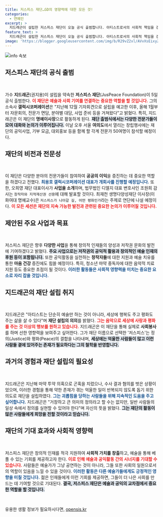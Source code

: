 ```yaml
---
title: 저스피스 재단…GD의 영향력에 대한 모든 것!
categories:
  - 연예인
excerpt: >
  지드래곤이 설립한 저스피스 재단이 오늘 공식 출범합니다. 아티스트로서의 사회적 책임을 강조하며, 창의적 인재 양성과 예술적 치유를 목표로 다양한 공익 사업을 전개할 예정입니다.
feature_text: >
  지드래곤이 설립한 저스피스 재단이 오늘 공식 출범합니다. 아티스트로서의 사회적 책임을 강조하며, 창의적 인재 양성과 예술적 치유를 목표로 다양한 공익 사업을 전개할 예정입니다.
image: 'https://blogger.googleusercontent.com/img/b/R29vZ2xl/AVvXsEixyZcFfHzMRdzZMjFBmAUKJYCLCGyLL1o632UiGVXcaFdKo_bkvkuCioo0uUKlGfBVcT3P84aROyZIXSBEx3Aw5nCQ3pTgDom1WDC4m8eifvWiAmWEEVb4x6G_l8C0QH225ldMjyaFvpxGEBGNO37VmDTDMHGhJPq73UglMfDca1-0aw/s1600/blogspot.png'
---
```


<p><img src="https://blogger.googleusercontent.com/img/b/R29vZ2xl/AVvXsEixyZcFfHzMRdzZMjFBmAUKJYCLCGyLL1o632UiGVXcaFdKo_bkvkuCioo0uUKlGfBVcT3P84aROyZIXSBEx3Aw5nCQ3pTgDom1WDC4m8eifvWiAmWEEVb4x6G_l8C0QH225ldMjyaFvpxGEBGNO37VmDTDMHGhJPq73UglMfDca1-0aw/s1600/blogspot.png" alt="info 속보" /></p>

<h2 data-ke-size="size26">저스피스 재단의 공식 출범</h2>

<p data-ke-size="size16">&nbsp;</p>

<p>가수 <strong>지드래곤</strong>(권지용)이 설립을 약속한 <strong>저스피스 재단</strong>(JusPeace Foundation)이 5일 공식 출범한다. <b><span style="color: #ee2323;">이 재단은 예술과 사회 기여를 연결하는 중요한 역할을 할 것입니다.</span></b> 그의 소속사 <strong>갤럭시코퍼레이션</strong>은 "지난해 12월 기자회견으로 설립을 예고한 이후, 올해 1월부터 자문회의, 전문가 면담, 분야별 대담, 사업 준비 등을 거쳐왔다"고 밝혔다. 특히, 지드래곤은 이 재단의 <strong>명예이사장</strong>으로 활동하게 된다. <b><span style="background-color: #21538527;">재단 출범식에서는 다양한 전문가들이 모여 대화와 논의가 이루어집니다.</span></b> 이날 오후 서울 <strong>여의도</strong>에서 열리는 창립행사에는 재단의 공익사업, 기부 모금, 대외홍보 등을 함께 할 각계 전문가 50여명이 참석할 예정이다.</p>

<h2 data-ke-size="size26">재단의 비전과 전문성</h2>

<p data-ke-size="size16">&nbsp;</p>

<p>이 재단은 다양한 분야의 전문가들이 참여하여 <strong>공공의 이익</strong>을 증진하는 데 중요한 역할을 하겠다고 전했다. <b><span style="color: #1a5490;">최용호 갤럭시코퍼레이션 대표가 개회사를 진행할 예정입니다.</span></b> 또한, 오희영 재단 대표이사가 <strong>사업을 소개</strong>하며, 법무법인 디엘지 대표 변호사인 조원희 감사는 <code>창작자와 지적재산권 선용</code>에 대해 발표할 것이다. 최재천 생명다양성재단 이사장(이화여대 명예교수)은 <code>저스피스가 나아갈 길, 어떤 평화인가</code>라는 주제로 연단에 나설 예정이다. <b><span style="color: #ee2323;">이 모든 세션은 재단의 지속 가능한 발전과 관련된 중요한 논의가 이루어질 것입니다.</span></b></p>

<h2 data-ke-size="size26">제안된 주요 사업과 목표</h2>

<p data-ke-size="size16">&nbsp;</p>

<p>저스피스 재단은 향후 <b>다양한 사업</b>을 통해 창의적 인재들의 양성과 저작권 문화의 발전에 기여하겠다고 밝혔다. <b><span style="background-color: #21538527;">주요 사업으로는 저작권의 공익적 활용과 창의적인 예술 인재의 후원 등이 포함됩니다.</span></b> 또한 공익활동을 실천하는 <strong>창작자들</strong>에 대한 지원과 예술 치유를 통한 <strong>마음 건강</strong> 증진에도 힘쓸 예정이다. 특히, 청소년 마약 중독자에 대한 음악적 치료 지원 등도 중요한 초점이 될 것이다. <b><span style="color: #1a5490;">이러한 활동들은 사회적 영향력을 미치는 중요한 요소로 자리 잡을 것입니다.</span></b></p>

<h2 data-ke-size="size26">지드래곤의 재단 설립 취지</h2>

<p data-ke-size="size16">&nbsp;</p>

<p>지드래곤은 "아티스트는 단순히 예술만 하는 것이 아니라, 세상에 행복도 주고 평화도 주는 삶을 살 수 있다"며 <strong>재단 설립의 의의</strong>를 밝혔다. <b><span style="color: #ee2323;">그는 음악으로 세상에 사랑과 평화를 주는 것 이상의 행보를 원하고 있습니다.</span></b> 지드래곤은 이 재단을 통해 실제로 <strong>사회봉사</strong>를 하며 선한 영향력을 보여주고 싶어한다. 그가 재단 이름으로 선택한 '저스피스'는 정의(Justice)와 평화(Peace)의 결합을 나타내며, <b><span style="background-color: #21538527;">세상에는 억울한 사람들이 많고 이런 사람들 곁에 있어주는 존재가 필요하다는 그의 철학을 반영합니다.</span></b></p>

<h2 data-ke-size="size26">과거의 경험과 재단 설립의 필요성</h2>

<p data-ke-size="size16">&nbsp;</p>

<p>지드래곤은 지난해 마약 투약 의혹으로 곤혹을 치렀으나, 수사 결과 혐의를 벗은 상황이었으며, 이러한 경험을 통해 약한 존재가 겪는 억울한 일이 반복되지 않도록 돕기 위한 의도로 재단을 설립하였다. <b><span style="color: #1a5490;">그는 괴롭힘을 당하는 사람들을 위해 지속적인 도움을 주고 싶어합니다.</span></b> 지드래곤은 "거창하고 큰 의미의 정의라고 할 수는 없지만, 일반 사람들의 일상 속에서 정의를 실현할 수 있어야 한다"며 자신의 뜻을 밝혔다. <b><span style="background-color: #21538527;">그는 재단의 활동이 많은 사람들에게 희망을 전할 것이라고 믿습니다.</span></b></p>

<h2 data-ke-size="size26">재단의 기대 효과와 사회적 영향력</h2>

<p data-ke-size="size16">&nbsp;</p>

<p>저스피스 재단은 창의적 인재를 적극 지원하여 <strong>사회적 가치를 창출</strong>하고, 예술을 통해 베풀 수 있는 기회를 제공하고자 한다. <b><span style="color: #ee2323;">이로 인해 예술과 공익활동 간의 시너지를 기대할 수 있습니다.</span></b> 사람들은 예술가가 그냥 공연하는 것이 아니라, 그들 또한 사회의 일원으로서의 역할이 있음을 느낄 수 있을 것이다. <b><span style="color: #1a5490;">이러한 활동은 다른 예술가들에게도 긍정적인 영향을 미칠 것입니다.</span></b> 젊은 인재들에게 이런 기회를 제공하면, 그들이 더 나은 사회를 만드는 데 기여할 것으로 기대된다. <b><span style="background-color: #21538527;">결국, 저스피스 재단은 예술과 공익의 교차점에서 중요한 역할을 할 것입니다.</span></b></p>

<p data-ke-size="size16">&nbsp;</p>
유용한 생활 정보가 필요하시다면, <a href="https://opensis.kr" rel="dofollow">opensis.kr</a>


